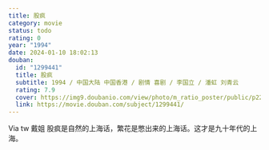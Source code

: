 ```yaml
---
title: 股疯
category: movie
status: todo
rating: 0
year: "1994"
date: 2024-01-10 18:02:13
douban:
  id: "1299441"
  title: 股疯
  subtitle: 1994 / 中国大陆 中国香港 / 剧情 喜剧 / 李国立 / 潘虹 刘青云
  rating: 7.9
  cover: https://img9.doubanio.com/view/photo/m_ratio_poster/public/p2230452235.jpg
  link: https://movie.douban.com/subject/1299441/
---
```


Via tw 戴姐 股疯是自然的上海话，繁花是憋出来的上海话。这才是九十年代的上海。